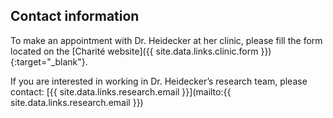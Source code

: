 ## Contact information

To make an appointment with Dr. Heidecker at her clinic, please fill the form located on
the [Charité website]({{ site.data.links.clinic.form }}){:target="_blank"}.

If you are interested in working in Dr. Heidecker’s research team, please contact:
[{{ site.data.links.research.email }}](mailto:{{ site.data.links.research.email }})
